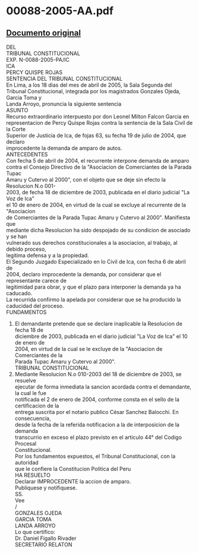 
00088-2005-AA.pdf
=================
  
[Documento original](https://tc.gob.pe/jurisprudencia/2006/00088-2005-AA.pdf)  
---  
DEL  
TRIBUNAL CONSTITUCIONAL  
EXP. N-0088-2005-PA/IC  
ICA  
PERCY QUISPE ROJAS  
SENTENCIA DEL TRIBUNAL CONSTITUCIONAL  
En Lima, a los 18 dias del mes de abril de 2005, la Sala Segunda del  
Tribunal Constitucional, integrada por los magistrados Gonzales Ojeda, Garcia Toma y  
Landa Arroyo, pronuncia la siguiente sentencia  
ASUNTO  
Recurso extraordinario interpuesto por don Leonel Milton Falcon Garcia en  
representacion de Percy Quispe Rojas contra la sentencia de la Sala Civil de la Corte  
Superior de Justicia de Ica, de fojas 63, su fecha 19 de julio de 2004, que declaro  
improcedente la demanda de amparo de autos.  
ANTECEDENTES  
Con fecha 5 de abril de 2004, el recurrente interpone demanda de amparo  
contra el Consejo Directivo de la "Asociacion de Comerciantes de la Parada Tupac  
Amaru y Cutervo al 2000", con el objeto que se deje sin efecto la Resolucion N.o 001-  
2003, de fecha 18 de diciembre de 2003, publicada en el diario judicial "La Voz de Ica"  
el 10 de enero de 2004, en virtud de la cual se excluye al recurrente de la "Asociacion  
de Comerciantes de la Parada Tupac Amaru y Cutervo al 2000". Manifiesta que  
mediante dicha Resolucion ha sido despojado de su condicion de asociado y se han  
vulnerado sus derechos constitucionales a la asociacion, al trabajo, al debido proceso,  
legitima defensa y a la propiedad.  
El Segundo Juzgado Especializado en lo Civil de Ica, con fecha 6 de abril de  
2004, declaro improcedente la demanda, por considerar que el representante carece de  
legitimidad para obrar, y que el plazo para interponer la demanda ya ha caducado.  
La recurrida confirmo la apelada por considerar que se ha producido la  
caducidad del proceso.  
FUNDAMENTOS  
1. El demandante pretende que se declare inaplicable la Resolucion de fecha 18 de  
diciembre de 2003, publicada en el diario judicial "La Voz de Ica" el 10 de enero de  
2004, en virtud de la cual se le excluye de la "Asociacion de Comerciantes de la  
Parada Tupac Amaru y Cutervo al 2000".  
TRIBUNAL CONSTITUCIONAL  
2. Mediante Resolucion N.o 010-2003 del 18 de diciembre de 2003, se resuelve  
ejecutar de forma inmediata la sancion acordada contra el demandante, la cual le fue  
notificada el 2 de enero de 2004, conforme consta en el sello de la certificacion de la  
entrega suscrita por el notario publico César Sanchez Balocchi. En consecuencia,  
desde la fecha de la referida notificacion a la de interposicion de la demanda  
transcurrio en exceso el plazo previsto en el articulo 44° del Codigo Procesal  
Constitucional.  
Por los fundamentos expuestos, el Tribunal Constitucional, con la autoridad  
que le confiere la Constitucion Politica del Peru  
HA RESUELTO  
Declarar IMPROCEDENTE la accion de amparo.  
Publiquese y notifiquese.  
SS.  
Vee  
/  
GONZALES OJEDA  
GARCIA TOMA  
LANDA ARROYO  
Lo que certifico:  
Dr. Daniel Figallo Rivader  
SECRETARIO RELATON